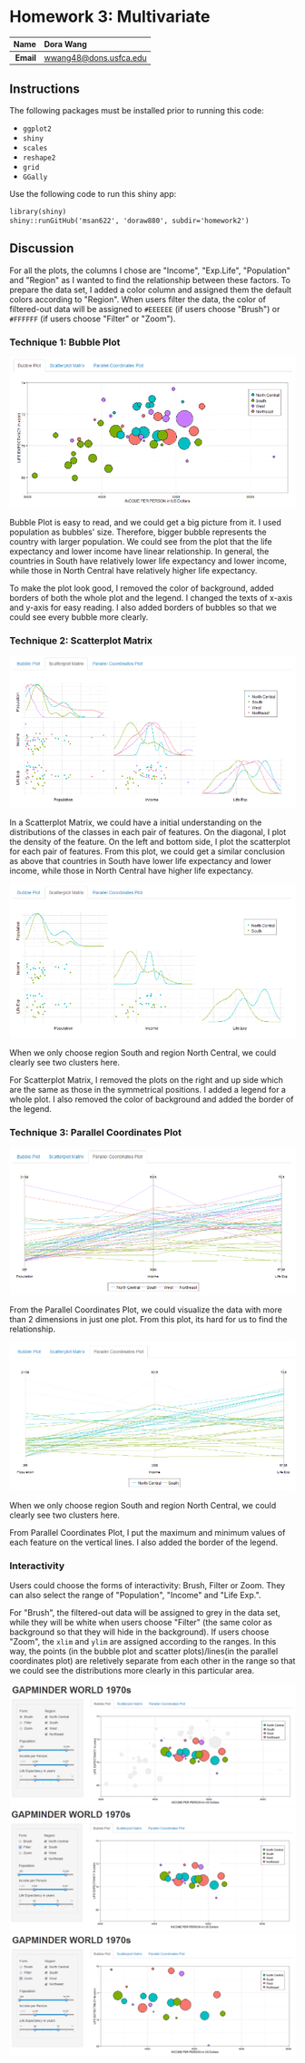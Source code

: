 Homework 3: Multivariate
==============================

| **Name**  | Dora Wang  |
|----------:|:-------------|
| **Email** | wwang48@dons.usfca.edu |

## Instructions ##

The following packages must be installed prior to running this code:

- `ggplot2`
- `shiny`
- `scales`
- `reshape2`
- `grid`
- `GGally`

Use the following code to run this shiny app:

```
library(shiny)
shiny::runGitHub('msan622', 'doraw880', subdir='homework2')
```

## Discussion ##

For all the plots, the columns I chose are "Income", "Exp.Life", "Population" and "Region" as I wanted to find the relationship between these factors. To prepare the data set, I added a color column and assigned them the default colors according to "Region". When users filter the data, the color of filtered-out data will be assigned to `#EEEEEE` (if users choose "Brush") or `#FFFFFF` (if users choose "Filter" or "Zoom").

### Technique 1: Bubble Plot ###
![IMAGE](Bubble_Whole.png)

Bubble Plot is easy to read, and we could get a big picture from it. I used population as bubbles' size. Therefore, bigger bubble represents the country with larger population. We could see from the plot that the life expectancy and lower income have linear relationship. In general, the countries in South have relatively lower life expectancy and lower income, while those in North Central have relatively higher life expectancy.

To make the plot look good, I removed the color of background, added borders of both the whole plot and the legend. I changed the texts of x-axis and y-axis for easy reading. I also added borders of bubbles so that we could see every bubble more clearly.

### Technique 2: Scatterplot Matrix ###
![IMAGE](Scatter_Whole.png)

In a Scatterplot Matrix, we could have a initial understanding on the distributions of the classes in each pair of features. On the diagonal, I plot the density of the feature. On the left and bottom side, I plot the scatterplot for each pair of features. From this plot, we could get a similar conclusion as above that countries in South have lower life expectancy and lower income, while those in North Central have higher life expectancy.

![IMAGE](Scatter_Whole2.png)

When we only choose region South and region North Central, we could clearly see two clusters here.

For Scatterplot Matrix, I removed the plots on the right and up side which are the same as those in the symmetrical positions. I added a legend for a whole plot. I also removed the color of background and added the border of the legend.

### Technique 3: Parallel Coordinates Plot ###
![IMAGE](Parallel_Whole.png)

From the Parallel Coordinates Plot, we could visualize the data with more than 2 dimensions in just one plot. From this plot, its hard for us to find the relationship.

![IMAGE](Parallel_Whole2.png)

When we only choose region South and region North Central, we could clearly see two clusters here.

From Parallel Coordinates Plot, I put the maximum and minimum values of each feature on the vertical lines. I also added the border of the legend.

### Interactivity ###

Users could choose the forms of interactivity: Brush, Filter or Zoom. They can also select the range of "Population", "Income" and "Life Exp.". 

For "Brush", the filtered-out data will be assigned to grey in the data set, while they will be white when users choose "Filter" (the same color as background so that they will hide in the background). If users choose "Zoom", the `xlim` and `ylim` are assigned according to the ranges. In this way, the points (in the bubble plot and scatter plots)/lines(in the parallel coordinates plot) are reletively separate from each other in the range so that we could see the distributions more clearly in this particular area.

![IMAGE](Bubble_Brush.png)
![IMAGE](Bubble_Filter.png)
![IMAGE](Bubble_Zoom.png)
